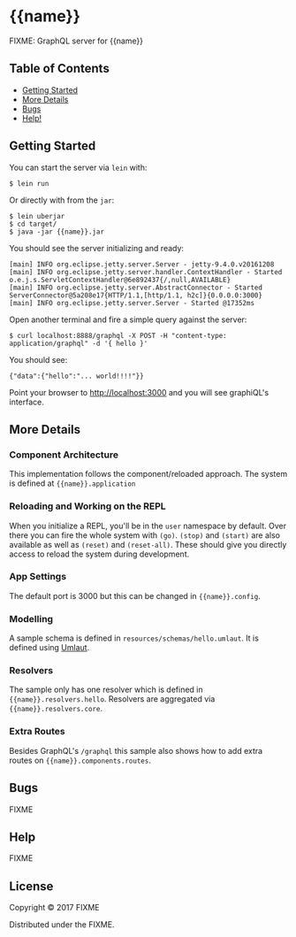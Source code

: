 # {{name}}

FIXME: GraphQL server for {{name}}

## Table of Contents

* [Getting Started](#getting-started)
* [More Details](#more-details)
* [Bugs](#bugs)
* [Help!](#help)

## Getting Started

You can start the server via `lein` with:

    $ lein run

Or directly with from the `jar`:

    $ lein uberjar
    $ cd target/
    $ java -jar {{name}}.jar

You should see the server initializing and ready:

```
[main] INFO org.eclipse.jetty.server.Server - jetty-9.4.0.v20161208
[main] INFO org.eclipse.jetty.server.handler.ContextHandler - Started o.e.j.s.ServletContextHandler@6e892437{/,null,AVAILABLE}
[main] INFO org.eclipse.jetty.server.AbstractConnector - Started ServerConnector@5a208e17{HTTP/1.1,[http/1.1, h2c]}{0.0.0.0:3000}
[main] INFO org.eclipse.jetty.server.Server - Started @17352ms
```

Open another terminal and fire a simple query against the server:

    $ curl localhost:8888/graphql -X POST -H "content-type: application/graphql" -d '{ hello }'

You should see:

    {"data":{"hello":"... world!!!!"}}

Point your browser to [http://localhost:3000](http://localhost:3000) and you will see graphiQL's interface.

## More Details

### Component Architecture

This implementation follows the component/reloaded approach. The system is defined at
`{{name}}.application`

### Reloading and Working on the REPL

When you initialize a REPL, you'll be in the `user` namespace by default. Over there you
can fire the whole system with `(go)`. `(stop)` and `(start)` are also available as well as
`(reset)` and `(reset-all)`. These should give you directly access to reload the system during
development.

### App Settings

The default port is 3000 but this can be changed in `{{name}}.config`.

### Modelling

A sample schema is defined in `resources/schemas/hello.umlaut`. It is defined using
[Umlaut](http://github.com/workco/umlaut).

### Resolvers

The sample only has one resolver which is defined in `{{name}}.resolvers.hello`. Resolvers
are aggregated via `{{name}}.resolvers.core`.

### Extra Routes

Besides GraphQL's `/graphql` this sample also shows how to add extra routes on `{{name}}.components.routes`.

## Bugs

FIXME

## Help

FIXME

## License

Copyright © 2017 FIXME

Distributed under the FIXME.
